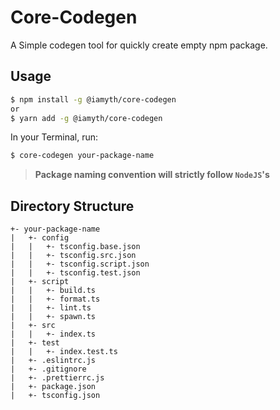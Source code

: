 # **Core-Codegen**

A Simple codegen tool for quickly create empty npm package.

## **Usage**

```bash
$ npm install -g @iamyth/core-codegen
or
$ yarn add -g @iamyth/core-codegen
```

In your Terminal, run:

```bash
$ core-codegen your-package-name
```

> **Package naming convention will strictly follow `NodeJS`'s**

## **Directory Structure**

```
+- your-package-name
|   +- config
|   |   +- tsconfig.base.json
|   |   +- tsconfig.src.json
|   |   +- tsconfig.script.json
|   |   +- tsconfig.test.json
|   +- script
|   |   +- build.ts
|   |   +- format.ts
|   |   +- lint.ts
|   |   +- spawn.ts
|   +- src
|   |   +- index.ts
|   +- test
|   |   +- index.test.ts
|   +- .eslintrc.js
|   +- .gitignore
|   +- .prettierrc.js
|   +- package.json
|   +- tsconfig.json
```
